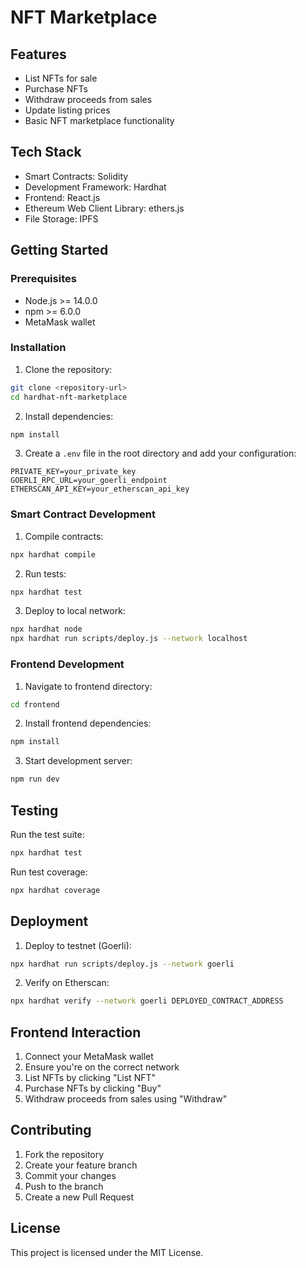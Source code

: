 # NFT Marketplace

## Features

-   List NFTs for sale
-   Purchase NFTs
-   Withdraw proceeds from sales
-   Update listing prices
-   Basic NFT marketplace functionality

## Tech Stack

-   Smart Contracts: Solidity
-   Development Framework: Hardhat
-   Frontend: React.js
-   Ethereum Web Client Library: ethers.js
-   File Storage: IPFS

## Getting Started

### Prerequisites

-   Node.js >= 14.0.0
-   npm >= 6.0.0
-   MetaMask wallet

### Installation

1. Clone the repository:

```bash
git clone <repository-url>
cd hardhat-nft-marketplace
```

2. Install dependencies:

```bash
npm install
```

3. Create a `.env` file in the root directory and add your configuration:

```
PRIVATE_KEY=your_private_key
GOERLI_RPC_URL=your_goerli_endpoint
ETHERSCAN_API_KEY=your_etherscan_api_key
```

### Smart Contract Development

1. Compile contracts:

```bash
npx hardhat compile
```

2. Run tests:

```bash
npx hardhat test
```

3. Deploy to local network:

```bash
npx hardhat node
npx hardhat run scripts/deploy.js --network localhost
```

### Frontend Development

1. Navigate to frontend directory:

```bash
cd frontend
```

2. Install frontend dependencies:

```bash
npm install
```

3. Start development server:

```bash
npm run dev
```

## Testing

Run the test suite:

```bash
npx hardhat test
```

Run test coverage:

```bash
npx hardhat coverage
```

## Deployment

1. Deploy to testnet (Goerli):

```bash
npx hardhat run scripts/deploy.js --network goerli
```

2. Verify on Etherscan:

```bash
npx hardhat verify --network goerli DEPLOYED_CONTRACT_ADDRESS
```

## Frontend Interaction

1. Connect your MetaMask wallet
2. Ensure you're on the correct network
3. List NFTs by clicking "List NFT"
4. Purchase NFTs by clicking "Buy"
5. Withdraw proceeds from sales using "Withdraw"

## Contributing

1. Fork the repository
2. Create your feature branch
3. Commit your changes
4. Push to the branch
5. Create a new Pull Request

## License

This project is licensed under the MIT License.

